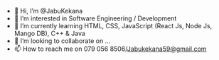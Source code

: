 - 👋 Hi, I’m @JabuKekana
- 👀 I’m interested in Software Engineering / Development 
- 🌱 I’m currently learning HTML, CSS, JavaScript (React Js, Node Js, Mango DB), C++ & Java
- 💞️ I’m looking to collaborate on ...
- 📫 How to reach me on 079 056 8506/Jabukekana59@gmail.com

<!---
JabuKekana/JabuKekana is a ✨ special ✨ repository because its `README.md` (this file) appears on your GitHub profile.
You can click the Preview link to take a look at your changes.
--->
